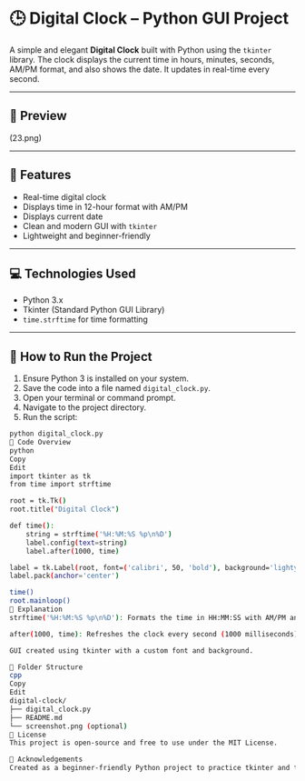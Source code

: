 # 🕒 Digital Clock – Python GUI Project

A simple and elegant **Digital Clock** built with Python using the `tkinter` library. The clock displays the current time in hours, minutes, seconds, AM/PM format, and also shows the date. It updates in real-time every second.

---

## 📸 Preview


(23.png)

---

## 📁 Features

- Real-time digital clock
- Displays time in 12-hour format with AM/PM
- Displays current date
- Clean and modern GUI with `tkinter`
- Lightweight and beginner-friendly

---

## 💻 Technologies Used

- Python 3.x
- Tkinter (Standard Python GUI Library)
- `time.strftime` for time formatting

---

## 🚀 How to Run the Project

1. Ensure Python 3 is installed on your system.
2. Save the code into a file named `digital_clock.py`.
3. Open your terminal or command prompt.
4. Navigate to the project directory.
5. Run the script:

```bash
python digital_clock.py
🧠 Code Overview
python
Copy
Edit
import tkinter as tk
from time import strftime

root = tk.Tk()
root.title("Digital Clock")

def time():
    string = strftime('%H:%M:%S %p\n%D')
    label.config(text=string)
    label.after(1000, time)

label = tk.Label(root, font=('calibri', 50, 'bold'), background='lightyellow', foreground='black')
label.pack(anchor='center')

time()
root.mainloop()
📝 Explanation
strftime('%H:%M:%S %p\n%D'): Formats the time in HH:MM:SS with AM/PM and date below.

after(1000, time): Refreshes the clock every second (1000 milliseconds).

GUI created using tkinter with a custom font and background.

📂 Folder Structure
cpp
Copy
Edit
digital-clock/
├── digital_clock.py
├── README.md
└── screenshot.png (optional)
📃 License
This project is open-source and free to use under the MIT License.

🙌 Acknowledgements
Created as a beginner-friendly Python project to practice tkinter and time-based GUI applications.

